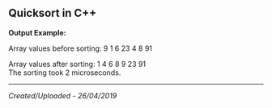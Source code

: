 ## Quicksort in C++


**Output Example:**

Array values before sorting: 9 1 6 23 4 8 91

Array values after sorting: 1 4 6 8 9 23 91    
The sorting took 2 microseconds.    


-----------------------------------    
*Created/Uploaded - 26/04/2019*
